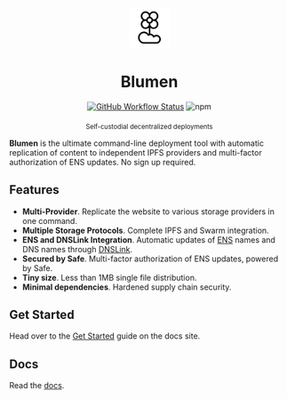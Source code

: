 <div align="center">

<img src="logo.svg" height="75" width="75" />
<h1>Blumen</h1>

[![GitHub Workflow
Status][gh-actions-img]][github-actions] ![npm](https://img.shields.io/npm/dt/blumen?style=for-the-badge&logo=npm&color=%232B4AD4&label)

<sub>Self-custodial decentralized deployments</sub>
</div>


**Blumen** is the ultimate command-line deployment tool with automatic replication of content to independent IPFS providers and multi-factor authorization of ENS updates. No sign up required. 

## Features

- **Multi-Provider**. Replicate the website to various storage providers in one command.
- **Multiple Storage Protocols**. Complete IPFS and Swarm integration.
- **ENS and DNSLink Integration**. Automatic updates of [ENS](https://ens.domains) names and DNS names through [DNSLink](https://dnslink.dev).
- **Secured by Safe**. Multi-factor authorization of ENS updates, powered by Safe.
- **Tiny size**. Less than 1MB single file distribution.
- **Minimal dependencies**. Hardened supply chain security.

## Get Started

Head over to the [Get Started](https://blumen.stauro.dev/docs/) guide on the docs site.

## Docs

Read the [docs](https://blumen.stauro.dev).


[github-actions]: https://github.com/StauroDEV/blumen/actions
[gh-actions-img]: https://img.shields.io/github/actions/workflow/status/StauroDEV/blumen/ci.yml?branch=main&style=for-the-badge&logo=github&label=&color=%232B4AD4
